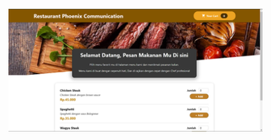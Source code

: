 ![﻿Thumbnail](https://github.com/EiRuMF21/FE-Project_RestaurantPC/blob/main/src/assests/Screenshot%202024-08-18%20205232.png)
